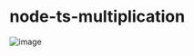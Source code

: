 # node-ts-multiplication
![image](https://github.com/user-attachments/assets/e6cfeb32-9b0d-4f7b-a3e8-21b42469afaf)
